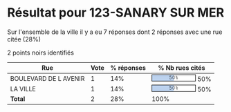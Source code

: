 # Résultat pour 123-SANARY SUR MER

Sur l'ensemble de la ville il y a eu 7 réponses dont 2 réponses avec une rue citée (28%)

2 points noirs identifiés

| Rue | Vote | % réponses | % Nb rues cités|
|-----|------|------------|----------------|
| BOULEVARD DE L AVENIR | 1 | 14% | <img src="../../img/bar_50.gif" />&nbsp;50%|
| LA VILLE | 1 | 14% | <img src="../../img/bar_50.gif" />&nbsp;50%|
| **Total** | 2 | 28% | 100%|
